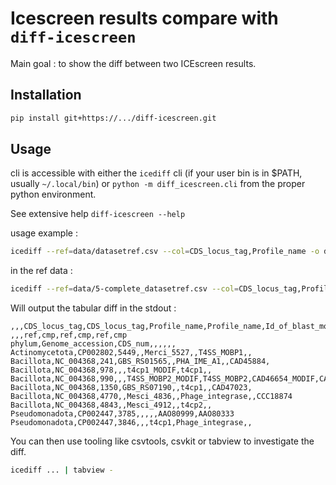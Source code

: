 # Icescreen results compare with `diff-icescreen`

Main goal : to show the diff between two ICEscreen results.

## Installation

```bash
pip install git+https://.../diff-icescreen.git
```

## Usage

cli is accessible with either the `icediff` cli (if your user bin is in $PATH,
usually `~/.local/bin`) or `python -m diff_icescreen.cli` from the proper python
environment.

See extensive help `diff-icescreen --help`

usage example :

```bash
icediff --ref=data/datasetref.csv --col=CDS_locus_tag,Profile_name -o data/diff.csv data/v0/ data/v1/
```

in the ref data :

```bash
icediff --ref=data/5-complete_datasetref.csv --col=CDS_locus_tag,Profile_name,Id_of_blast_most_similar_ref_SP data/ICEscreen_raw_output_v0/ data/ICEscreen_raw_output_v1/
```

Will output the tabular diff in the stdout :

```
,,,CDS_locus_tag,CDS_locus_tag,Profile_name,Profile_name,Id_of_blast_most_similar_ref_SP,Id_of_blast_most_similar_ref_SP
,,,ref,cmp,ref,cmp,ref,cmp
phylum,Genome_accession,CDS_num,,,,,,
Actinomycetota,CP002802,5449,,Merci_5527,,T4SS_MOBP1,,
Bacillota,NC_004368,241,GBS_RS01565,,PHA_IME_A1,,CAD45884,
Bacillota,NC_004368,978,,,t4cp1_MODIF,t4cp1,,
Bacillota,NC_004368,990,,,T4SS_MOBP2_MODIF,T4SS_MOBP2,CAD46654_MODIF,CAD46654
Bacillota,NC_004368,1350,GBS_RS07190,,t4cp1,,CAD47023,
Bacillota,NC_004368,4770,,Mesci_4836,,Phage_integrase,,CCC18874
Bacillota,NC_004368,4843,,Mesci_4912,,t4cp2,,
Pseudomonadota,CP002447,3785,,,,,AAO80999,AAO80333
Pseudomonadota,CP002447,3846,,,t4cp1,Phage_integrase,,
```

You can then use tooling like csvtools, csvkit or tabview to investigate the
diff.

```bash
icediff ... | tabview -
```
